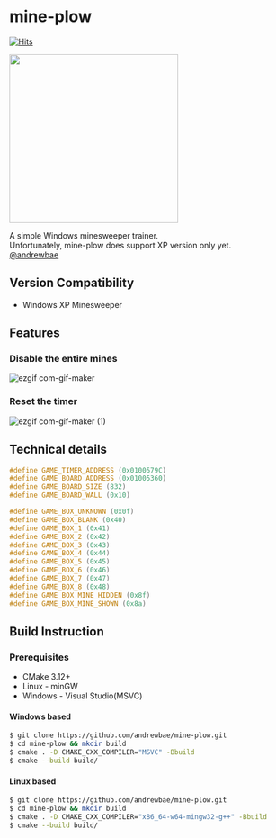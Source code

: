 # mine-plow
[![Hits](https://hits.seeyoufarm.com/api/count/incr/badge.svg?url=https%3A%2F%2Fgithub.com%2Fandrewbae%2Fmine-plow&count_bg=%2379C83D&title_bg=%23555555&icon=&icon_color=%23FFFFFF&title=hits&edge_flat=false)](https://hits.seeyoufarm.com)  

<img src="https://user-images.githubusercontent.com/40394063/111699953-1e439580-887c-11eb-98c1-5b03a59f044e.png" width=300px>

A simple Windows minesweeper trainer.  
Unfortunately, mine-plow does support XP version only yet.  
[@andrewbae](github.com/andrewbae) 


## Version Compatibility
* Windows XP Minesweeper

## Features
### Disable the entire mines
  ![ezgif com-gif-maker](https://user-images.githubusercontent.com/40394063/111704023-dcb5e900-8881-11eb-93d6-153535d4c67c.gif)  
### Reset the timer
 ![ezgif com-gif-maker (1)](https://user-images.githubusercontent.com/40394063/111704518-9d3bcc80-8882-11eb-9bec-25ed9a6a110f.gif)

## Technical details
```cpp
#define GAME_TIMER_ADDRESS (0x0100579C)
#define GAME_BOARD_ADDRESS (0x01005360)
#define GAME_BOARD_SIZE (832)
#define GAME_BOARD_WALL (0x10)

#define GAME_BOX_UNKNOWN (0x0f)
#define GAME_BOX_BLANK (0x40)
#define GAME_BOX_1 (0x41)
#define GAME_BOX_2 (0x42)
#define GAME_BOX_3 (0x43)
#define GAME_BOX_4 (0x44)
#define GAME_BOX_5 (0x45)
#define GAME_BOX_6 (0x46)
#define GAME_BOX_7 (0x47)
#define GAME_BOX_8 (0x48)
#define GAME_BOX_MINE_HIDDEN (0x8f)
#define GAME_BOX_MINE_SHOWN (0x8a)
```

## Build Instruction
### Prerequisites
* CMake 3.12+
* Linux - minGW 
* Windows - Visual Studio(MSVC)

#### Windows based

```bash
$ git clone https://github.com/andrewbae/mine-plow.git
$ cd mine-plow && mkdir build 
$ cmake . -D CMAKE_CXX_COMPILER="MSVC" -Bbuild
$ cmake --build build/
```
#### Linux based
```bash
$ git clone https://github.com/andrewbae/mine-plow.git
$ cd mine-plow && mkdir build 
$ cmake . -D CMAKE_CXX_COMPILER="x86_64-w64-mingw32-g++" -Bbuild
$ cmake --build build/
```

